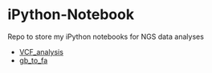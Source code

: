 # iPython-Notebook
Repo to store my iPython notebooks for NGS data analyses

* [VCF_analysis](http://nbviewer.ipython.org/github/a-slide/iPython-Notebook/blob/master/Notebooks/VCF_analysis.ipynb)
* [gb_to_fa](http://nbviewer.ipython.org/github/a-slide/iPython-Notebook/blob/master/Notebooks/gb_to_fa.ipynb)